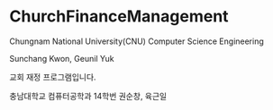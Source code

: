# ChurchFinanceManagement

Chungnam National University(CNU) Computer Science Engineering

Sunchang Kwon, Geunil Yuk

교회 재정 프로그램입니다.

충남대학교 컴퓨터공학과 14학번 권순창, 육근일
